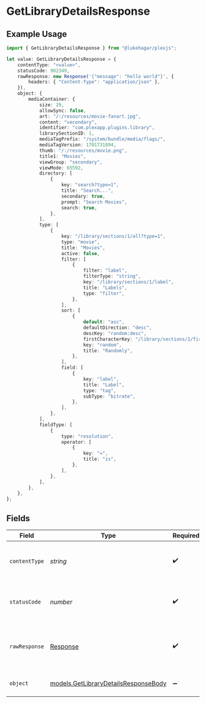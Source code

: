 # GetLibraryDetailsResponse

## Example Usage

```typescript
import { GetLibraryDetailsResponse } from "@lukehagar/plexjs";

let value: GetLibraryDetailsResponse = {
    contentType: "<value>",
    statusCode: 902349,
    rawResponse: new Response('{"message": "hello world"}', {
        headers: { "Content-Type": "application/json" },
    }),
    object: {
        mediaContainer: {
            size: 29,
            allowSync: false,
            art: "/:/resources/movie-fanart.jpg",
            content: "secondary",
            identifier: "com.plexapp.plugins.library",
            librarySectionID: 1,
            mediaTagPrefix: "/system/bundle/media/flags/",
            mediaTagVersion: 1701731894,
            thumb: "/:/resources/movie.png",
            title1: "Movies",
            viewGroup: "secondary",
            viewMode: 65592,
            directory: [
                {
                    key: "search?type=1",
                    title: "Search...",
                    secondary: true,
                    prompt: "Search Movies",
                    search: true,
                },
            ],
            type: [
                {
                    key: "/library/sections/1/all?type=1",
                    type: "movie",
                    title: "Movies",
                    active: false,
                    filter: [
                        {
                            filter: "label",
                            filterType: "string",
                            key: "/library/sections/1/label",
                            title: "Labels",
                            type: "filter",
                        },
                    ],
                    sort: [
                        {
                            default: "asc",
                            defaultDirection: "desc",
                            descKey: "random:desc",
                            firstCharacterKey: "/library/sections/1/firstCharacter",
                            key: "random",
                            title: "Randomly",
                        },
                    ],
                    field: [
                        {
                            key: "label",
                            title: "Label",
                            type: "tag",
                            subType: "bitrate",
                        },
                    ],
                },
            ],
            fieldType: [
                {
                    type: "resolution",
                    operator: [
                        {
                            key: "=",
                            title: "is",
                        },
                    ],
                },
            ],
        },
    },
};
```

## Fields

| Field                                                                              | Type                                                                               | Required                                                                           | Description                                                                        |
| ---------------------------------------------------------------------------------- | ---------------------------------------------------------------------------------- | ---------------------------------------------------------------------------------- | ---------------------------------------------------------------------------------- |
| `contentType`                                                                      | *string*                                                                           | :heavy_check_mark:                                                                 | HTTP response content type for this operation                                      |
| `statusCode`                                                                       | *number*                                                                           | :heavy_check_mark:                                                                 | HTTP response status code for this operation                                       |
| `rawResponse`                                                                      | [Response](https://developer.mozilla.org/en-US/docs/Web/API/Response)              | :heavy_check_mark:                                                                 | Raw HTTP response; suitable for custom response parsing                            |
| `object`                                                                           | [models.GetLibraryDetailsResponseBody](../models/getlibrarydetailsresponsebody.md) | :heavy_minus_sign:                                                                 | The details of the library                                                         |